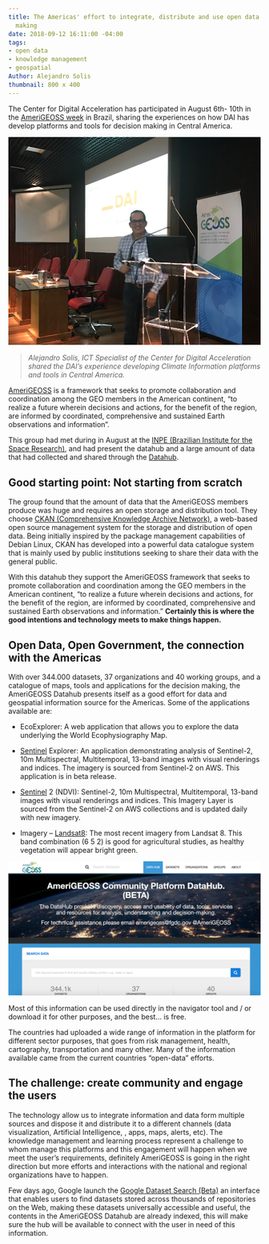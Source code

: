 ```yaml
---
title: The Americas' effort to integrate, distribute and use open data for the decision
  making
date: 2018-09-12 16:11:00 -04:00
tags:
- open data
- knowledge management
- geospatial
Author: Alejandro Solis
thumbnail: 800 x 400
---
```


The Center for Digital Acceleration has participated in August 6th- 10th in the [AmeriGEOSS week](https://www.amerigeoss.org/amerigeoss-events/amerigeoss-week-2018/index_html) in Brazil, sharing the experiences on how DAI has develop platforms and tools for decision making in Central America.

![Screen Shot 2018-09-12 at 2.14.19 PM.png](/uploads/Screen%20Shot%202018-09-12%20at%202.14.19%20PM.png)

> *Alejandro Solis, ICT Specialist of the Center for Digital Acceleration shared the DAI’s experience developing Climate Information platforms and tools in Central America.*

[AmeriGEOSS](https://www.amerigeoss.org/amerigeoss/index_html) is a framework that seeks to promote collaboration and coordination among the GEO members in the American continent, “to realize a future wherein decisions and actions, for the benefit of the region, are informed by coordinated, comprehensive and sustained Earth observations and information”.

This group had met during in August at the [INPE (Brazilian Institute for the Space Research)](http://www.inpe.br), and had present the datahub and a large amount of data that had collected and shared through the [Datahub](https://data.amerigeoss.org).

## **Good starting point: Not starting from scratch**

The group found that the amount of data that the AmeriGEOSS members produce was huge and requires an open storage and distribution tool. They choose [CKAN (Comprehensive Knowledge Archive Network)](https://ckan.org),  a web-based open source management system for the storage and distribution of open data. Being initially inspired by the package management capabilities of Debian Linux, CKAN has developed into a powerful data catalogue system that is mainly used by public institutions seeking to share their data with the general public.

With this datahub they support the AmeriGEOSS framework that seeks to promote collaboration and coordination among the GEO members in the American continent, “to realize a future wherein decisions and actions, for the benefit of the region, are informed by coordinated, comprehensive and sustained Earth observations and information.” **Certainly this is where the good intentions and technology meets to make things happen.**

## **Open Data, Open Government, the connection with the Americas**

With over 344.000 datasets, 37 organizations and 40 working groups, and a catalogue of maps, tools and applications for the decision making, the AmeriGEOSS Datahub presents itself as a good effort for data and geospatial information source for the Americas. Some of the applications available are:

* EcoExplorer: A web application that allows you to explore the data underlying the World Ecophysiography Map.

* [Sentinel](https://www.esa.int/Our_Activities/Observing_the_Earth/Copernicus/Sentinel-2) Explorer: An application demonstrating analysis of Sentinel-2, 10m Multispectral, Multitemporal, 13-band images with visual renderings and indices. The imagery is sourced from Sentinel-2 on AWS. This application is in beta release.

* [Sentinel](https://www.esa.int/Our_Activities/Observing_the_Earth/Copernicus/Sentinel-2) 2 (NDVI): Sentinel-2, 10m Multispectral, Multitemporal, 13-band images with visual renderings and indices. This Imagery Layer is sourced from the Sentinel-2 on AWS collections and is updated daily with new imagery.

* Imagery – [Landsat8](https://landsat.usgs.gov/landsat-8): The most recent imagery from Landsat 8. This band combination (6 5 2) is good for agricultural studies, as healthy vegetation will appear bright green.

![Screen Shot 2018-09-12 at 2.58.24 PM.png](/uploads/Screen%20Shot%202018-09-12%20at%202.58.24%20PM.png)

Most of this information can be used directly in the navigator tool and / or download it for other purposes, and the best… is free.

The countries had uploaded a wide range of information in the platform for different sector purposes, that goes from risk management, health, cartography, transportation and many other. Many of the information available came from the current countries “open-data” efforts.

## **The challenge: create community and engage the users**

The technology allow us to integrate information and data form multiple sources and dispose it and distribute it to a different channels (data visualization, Artificial Intelligence, , apps, maps, alerts, etc). The knowledge management and learning process represent a challenge to whom manage this platforms and this engagement will happen when we meet the user’s requirements, definitely AmeriGEOSS is going in the right direction but more efforts and interactions with the national and regional organizations have to happen.

Few days ago, Google launch the [Google Dataset Search (Beta)](https://toolbox.google.com/datasetsearch) an interface that enables users to find datasets stored across thousands of repositories on the Web, making these datasets universally accessible and useful,  the contents in the AmeriGEOSS Datahub are already indexed, this will make sure the hub will be available to connect with the user in need of this information.